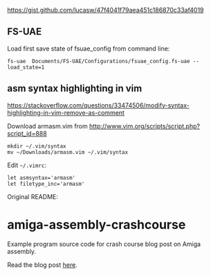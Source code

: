 
https://gist.github.com/lucasw/47f4041f79aea451c186870c33af4019

## FS-UAE

Load first save state of fsuae_config from command line:
```
fs-uae  Documents/FS-UAE/Configurations/fsuae_config.fs-uae --load_state=1
```

## asm syntax highlighting in vim

https://stackoverflow.com/questions/33474506/modify-syntax-highlighting-in-vim-remove-as-comment

Download armasm.vim from
http://www.vim.org/scripts/script.php?script_id=888

```
mkdir ~/.vim/syntax
mv ~/Downloads/armasm.vim ~/.vim/syntax
```

Edit `~/.vimrc`:

```
let asmsyntax='armasm'
let filetype_inc='armasm'
```


Original README:

# amiga-assembly-crashcourse

Example program source code for crash course blog post on Amiga assembly.

Read the blog post [here][amiga-assembly-crashcourse-blog].

[amiga-assembly-crashcourse-blog]: http://reaktor.com/blog/crash-course-to-amiga-assembly-programming/
